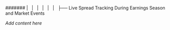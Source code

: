####### |   |   |   |   |   |   ├── Live Spread Tracking During Earnings Season and Market Events

*Add content here*